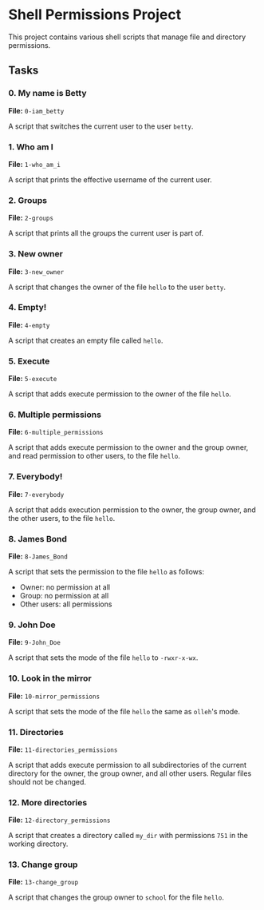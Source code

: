 # Shell Permissions Project

This project contains various shell scripts that manage file and directory permissions.

## Tasks

### 0. My name is Betty
**File:** `0-iam_betty`

A script that switches the current user to the user `betty`.

### 1. Who am I
**File:** `1-who_am_i`

A script that prints the effective username of the current user.

### 2. Groups
**File:** `2-groups`

A script that prints all the groups the current user is part of.

### 3. New owner
**File:** `3-new_owner`

A script that changes the owner of the file `hello` to the user `betty`.

### 4. Empty!
**File:** `4-empty`

A script that creates an empty file called `hello`.

### 5. Execute
**File:** `5-execute`

A script that adds execute permission to the owner of the file `hello`.

### 6. Multiple permissions
**File:** `6-multiple_permissions`

A script that adds execute permission to the owner and the group owner, and read permission to other users, to the file `hello`.

### 7. Everybody!
**File:** `7-everybody`

A script that adds execution permission to the owner, the group owner, and the other users, to the file `hello`.

### 8. James Bond
**File:** `8-James_Bond`

A script that sets the permission to the file `hello` as follows:
- Owner: no permission at all
- Group: no permission at all
- Other users: all permissions

### 9. John Doe
**File:** `9-John_Doe`

A script that sets the mode of the file `hello` to `-rwxr-x-wx`.

### 10. Look in the mirror
**File:** `10-mirror_permissions`

A script that sets the mode of the file `hello` the same as `olleh`'s mode.

### 11. Directories
**File:** `11-directories_permissions`

A script that adds execute permission to all subdirectories of the current directory for the owner, the group owner, and all other users. Regular files should not be changed.

### 12. More directories
**File:** `12-directory_permissions`

A script that creates a directory called `my_dir` with permissions `751` in the working directory.

### 13. Change group
**File:** `13-change_group`

A script that changes the group owner to `school` for the file `hello`.

